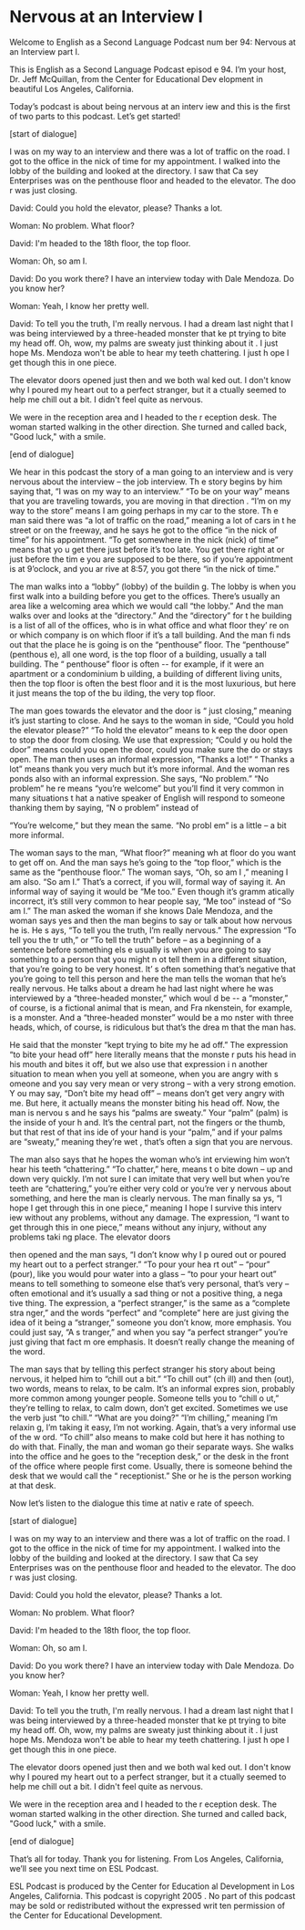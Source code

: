 # Nervous at an Interview I

Welcome to English as a Second Language Podcast num ber 94: Nervous at an Interview part I.  

This is English as a Second Language Podcast episod e 94. I’m your host, Dr. Jeff McQuillan, from the Center for Educational Dev elopment in beautiful Los Angeles, California.  

Today’s podcast is about being nervous at an interv iew and this is the first of two parts to this podcast. Let’s get started! 

[start of dialogue] 

I was on my way to an interview and there was a lot  of traffic on the road. I got to the office in the nick of time for my appointment. I walked into the lobby of the building and looked at the directory. I saw that Ca sey Enterprises was on the penthouse floor and headed to the elevator. The doo r was just closing.  

David: Could you hold the elevator, please? Thanks a lot. 

Woman: No problem. What floor? 

David: I'm headed to the 18th floor, the top floor.  

Woman: Oh, so am I. 

David: Do you work there? I have an interview today  with Dale Mendoza. Do you know her? 

Woman: Yeah, I know her pretty well. 

David: To tell you the truth, I'm really nervous. I  had a dream last night that I was being interviewed by a three-headed monster that ke pt trying to bite my head off. Oh, wow, my palms are sweaty just thinking about it . I just hope Ms. Mendoza won't be able to hear my teeth chattering. I just h ope I get though this in one piece. 

The elevator doors opened just then and we both wal ked out. I don't know why I poured my heart out to a perfect stranger, but it a ctually seemed to help me chill out a bit. I didn't feel quite as nervous.   

 We were in the reception area and I headed to the r eception desk. The woman started walking in the other direction. She turned and called back, "Good luck," with a smile. 

[end of dialogue] 

We hear in this podcast the story of a man going to  an interview and is very nervous about the interview – the job interview. Th e story begins by him saying that, “I was on my way to an interview.” “To be on your way” means that you are traveling towards, you are moving in that direction . “I’m on my way to the store” means I am going perhaps in my car to the store. Th e man said there was “a lot of traffic on the road,” meaning a lot of cars in t he street or on the freeway, and he says he got to the office “in the nick of time” for his appointment. “To get somewhere in the nick (nick) of time” means that yo u get there just before it’s too late. You get there right at or just before the tim e you are supposed to be there, so if you’re appointment is at 9’oclock, and you ar rive at 8:57, you got there “in the nick of time.”  

The man walks into a “lobby” (lobby) of the buildin g. The lobby is when you first walk into a building before you get to the offices.  There’s usually an area like a welcoming area which we would call “the lobby.” And  the man walks over and looks at the “directory.” And the “directory” for t he building is a list of all of the offices, who is in what office and what floor they’ re on or which company is on which floor if it’s a tall building. And the man fi nds out that the place he is going is on the “penthouse” floor. The “penthouse” (penthous e), all one word, is the top floor of a building, usually a tall building. The “ penthouse” floor is often -- for example, if it were an apartment or a condominium b uilding, a building of different living units, then the top floor is often  the best floor and it is the most luxurious, but here it just means the top of the bu ilding, the very top floor.  

The man goes towards the elevator and the door is “ just closing,” meaning it’s just starting to close. And he says to the woman in side, “Could you hold the elevator please?” “To hold the elevator” means to k eep the door open to stop the door from closing. We use that expression; “Could y ou hold the door” means could you open the door, could you make sure the do or stays open. The man then uses an informal expression, “Thanks a lot!” “ Thanks a lot” means thank you very much but it’s more informal. And the woman res ponds also with an informal expression. She says, “No problem.” “No problem” he re means “you’re welcome” but you’ll find it very common in many situations t hat a native speaker of English will respond to someone thanking them by saying, “N o problem” instead of  

“You’re welcome,” but they mean the same. “No probl em” is a little – a bit more informal.  

The woman says to the man, “What floor?” meaning wh at floor do you want to get off on. And the man says he’s going to the “top  floor,” which is the same as the “penthouse floor.” The woman says, “Oh, so am I ,”  meaning I am also. “So am I.” That’s a correct, if you will, formal way of  saying it. An informal way of saying it would be “Me too.” Even though it’s gramm atically incorrect, it’s still very common to hear people say, “Me too” instead of “So am I.” The man asked the woman if she knows Dale Mendoza, and the woman says  yes and then the man begins to say or talk about how nervous he is. He s ays, “To tell you the truth, I’m really nervous.” The expression “To tell you the tr uth,” or “To tell the truth” before – as a beginning of a sentence before something els e usually is when you are going to say something to a person that you might n ot tell them in a different situation, that you’re going to be very honest. It’ s often something that’s negative that you’re going to tell this person and here the man tells the woman that he’s really nervous. He talks about a dream he had last night where he was interviewed by a “three-headed monster,” which woul d be -- a “monster,” of course, is a fictional animal that is mean, and Fra nkenstein, for example, is a monster. And a “three-headed monster” would be a mo nster with three heads, which, of course, is ridiculous but that’s the drea m that the man has.  

He said that the monster “kept trying to bite my he ad off.” The expression “to bite your head off” here literally means that the monste r puts his head in his mouth and bites it off, but we also use that expression i n another situation to mean when you yell at someone, when you are angry with s omeone and you say very mean or very strong – with a very strong emotion. Y ou may say, “Don’t bite my head off” – means don’t get very angry with me. But  here, it actually means the monster biting his head off. Now, the man is nervou s and he says his “palms are sweaty.” Your “palm” (palm) is the inside of your h and. It’s the central part, not the fingers or the thumb, but that rest of that ins ide of your hand is your “palm,” and if your palms are “sweaty,” meaning they’re wet , that’s often a sign that you are nervous.  

The man also says that he hopes the woman who’s int erviewing him won’t hear his teeth “chattering.” “To chatter,” here, means t o bite down – up and down very quickly. I’m not sure I can imitate that very well but when you’re teeth are “chattering,” you’re either very cold or you’re ver y nervous about something, and here the man is clearly nervous. The man finally sa ys, “I hope I get through this in one piece,” meaning I hope I survive this interv iew without any problems, without any damage. The expression, “I want to get through this in one piece,” means without any injury, without any problems taki ng place. The elevator doors  

then opened and the man says, “I don’t know why I p oured out or poured my heart out to a perfect stranger.” “To pour your hea rt out” – “pour” (pour), like you would pour water into a glass – “to pour your heart  out” means to tell something to someone else that’s very personal, that’s very –  often emotional and it’s usually a sad thing or not a positive thing, a nega tive thing. The expression, a “perfect stranger,” is the same as a “complete stra nger,” and the words “perfect” and “complete” here are just giving the idea of it being a “stranger,” someone you don’t know, more emphasis. You could just say, “A s tranger,” and when you say “a perfect stranger” you’re just giving that fact m ore emphasis. It doesn’t really change the meaning of the word. 

The man says that by telling this perfect stranger his story about being nervous, it helped him to “chill out a bit.” “To chill out” (ch ill) and then (out), two words, means to relax, to be calm. It’s an informal expres sion, probably more common among younger people. Someone tells you to “chill o ut,” they’re telling to relax, to calm down, don’t get excited. Sometimes we use the verb just “to chill.” “What are you doing?” “I’m chilling,” meaning I’m relaxin g, I’m taking it easy, I’m not working. Again, that’s a very informal use of the w ord. “To chill” also means to make cold but here it has nothing to do with that. Finally, the man and woman go their separate ways. She walks into the office and he goes to the “reception desk,” or the desk in the front of the office where  people first come. Usually, there is someone behind the desk that we would call the “ receptionist.” She or he is the person working at that desk. 

Now let’s listen to the dialogue this time at nativ e rate of speech. 

[start of dialogue] 

I was on my way to an interview and there was a lot  of traffic on the road. I got to the office in the nick of time for my appointment. I walked into the lobby of the building and looked at the directory. I saw that Ca sey Enterprises was on the penthouse floor and headed to the elevator. The doo r was just closing.  

David: Could you hold the elevator, please? Thanks a lot. 

Woman: No problem. What floor? 

David: I'm headed to the 18th floor, the top floor.  

Woman: Oh, so am I. 

David: Do you work there? I have an interview today  with Dale Mendoza. Do you know her? 

Woman: Yeah, I know her pretty well. 

David: To tell you the truth, I'm really nervous. I  had a dream last night that I was being interviewed by a three-headed monster that ke pt trying to bite my head off. Oh, wow, my palms are sweaty just thinking about it . I just hope Ms. Mendoza won't be able to hear my teeth chattering. I just h ope I get though this in one piece. 

The elevator doors opened just then and we both wal ked out. I don't know why I poured my heart out to a perfect stranger, but it a ctually seemed to help me chill out a bit. I didn't feel quite as nervous.  

We were in the reception area and I headed to the r eception desk. The woman started walking in the other direction. She turned and called back, "Good luck," with a smile. 

[end of dialogue] 

That’s all for today. Thank you for listening. From  Los Angeles, California, we’ll see you next time on ESL Podcast. 

ESL Podcast is produced by the Center for Education al Development in Los Angeles, California. This podcast is copyright 2005 . No part of this podcast may be sold or redistributed without the expressed writ ten permission of the Center for Educational Development.

